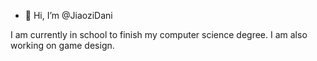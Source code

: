 - 👋 Hi, I’m @JiaoziDani

I am currently in school to finish my computer science degree.
I am also working on game design.

<!---
JiaoziDani/JiaoziDani is a ✨ special ✨ repository because its `README.md` (this file) appears on your GitHub profile.
You can click the Preview link to take a look at your changes.
--->
